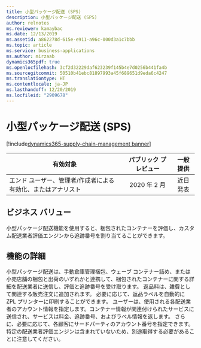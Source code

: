 ```yaml
---
title: 小型パッケージ配送 (SPS)
description: 小型パッケージ配送 (SPS)
author: relnotes
ms.reviewer: kamaybac
ms.date: 12/13/2019
ms.assetid: a862278d-615e-e911-a96c-000d3a1c7bbb
ms.topic: article
ms.service: business-applications
ms.author: mirzaab
dynamics365pdf: true
ms.openlocfilehash: 3cf2d32229daf623239f145b4e7d0256b441fa4b
ms.sourcegitcommit: 50510b41ebc81897993a45f689651d9eda6c4247
ms.translationtype: HT
ms.contentlocale: ja-JP
ms.lasthandoff: 12/20/2019
ms.locfileid: "2909678"
---
```

# <a name="small-package-shipping-sps"></a>小型パッケージ配送 (SPS)
[!include[dynamics365-supply-chain-management banner](../includes/dynamics365-supply-chain-management.md)]

| 有効対象    |  パブリック プレビュー | 一般提供 | 
| ---------- | :----------: |:----------: |
|エンド ユーザー、管理者/作成者による有効化、またはアナリスト|2020 年 2 月| 近日発表|


## <a name="business-value"></a>ビジネス バリュー
<!-- bv start -->
小型パッケージ配送機能を使用すると、梱包されたコンテナーを評価し、カスタム配送業者評価エンジンから追跡番号を割り当てることができます。 
<!-- bv end -->



## <a name="feature-details"></a>機能の詳細
<!--feature detail start -->
小型パッケージ配送は、手動倉庫管理梱包、ウェーブ コンテナー詰め、または小売店舗の梱包と出荷のいずれかと連携して、梱包されたコンテナーに関する詳細を配送業者に送信し、評価と追跡番号を受け取ります。 返品料は、雑費として関連する販売注文に追加されます。 必要に応じて、返品ラベルを自動的に ZPL プリンターに印刷することができます。 ユーザーは、使用される各配送業者のアカウント情報を指定します。コンテナー情報が関連付けられたサービスに送信され、サービスは料金、追跡番号、およびラベル情報を返します。 さらに、必要に応じて、各顧客にサードパーティのアカウント番号を指定できます。 特定の配送業者評価エンジンは含まれていないため、別途取得する必要があることに注意してください。
<!--feature detail end -->









